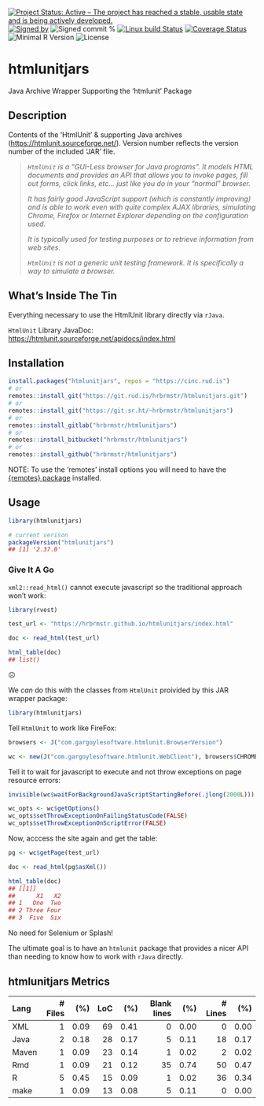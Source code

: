 
[![Project Status: Active – The project has reached a stable, usable
state and is being actively
developed.](https://www.repostatus.org/badges/latest/active.svg)](https://www.repostatus.org/#active)
[![Signed
by](https://img.shields.io/badge/Keybase-Verified-brightgreen.svg)](https://keybase.io/hrbrmstr)
![Signed commit
%](https://img.shields.io/badge/Signed_Commits-100%25-lightgrey.svg)
[![Linux build
Status](https://travis-ci.org/hrbrmstr/htmlunitjars.svg?branch=master)](https://travis-ci.org/hrbrmstr/htmlunitjars)
[![Coverage
Status](https://codecov.io/gh/hrbrmstr/htmlunitjars/branch/master/graph/badge.svg)](https://codecov.io/gh/hrbrmstr/htmlunitjars)
![Minimal R
Version](https://img.shields.io/badge/R%3E%3D-3.2.0-blue.svg)
![License](https://img.shields.io/badge/License-Apache-blue.svg)

# htmlunitjars

Java Archive Wrapper Supporting the ‘htmlunit’ Package

## Description

Contents of the ‘HtmlUnit’ & supporting Java archives
(<https://htmlunit.sourceforge.net/>). Version number reflects the
version number of the included ‘JAR’ file.

> *`HtmlUnit` is a “GUI-Less browser for Java programs”. It models HTML
> documents and provides an API that allows you to invoke pages, fill
> out forms, click links, etc… just like you do in your “normal”
> browser.*
> 
> *It has fairly good JavaScript support (which is constantly improving)
> and is able to work even with quite complex AJAX libraries, simulating
> Chrome, Firefox or Internet Explorer depending on the configuration
> used.*
> 
> *It is typically used for testing purposes or to retrieve information
> from web sites.*
> 
> *`HtmlUnit` is not a generic unit testing framework. It is
> specifically a way to simulate a browser.*

## What’s Inside The Tin

Everything necessary to use the HtmlUnit library directly via `rJava`.

`HtmlUnit` Library JavaDoc:
<https://htmlunit.sourceforge.net/apidocs/index.html>

## Installation

``` r
install.packages("htmlunitjars", repos = "https://cinc.rud.is")
# or
remotes::install_git("https://git.rud.is/hrbrmstr/htmlunitjars.git")
# or
remotes::install_git("https://git.sr.ht/~hrbrmstr/htmlunitjars")
# or
remotes::install_gitlab("hrbrmstr/htmlunitjars")
# or
remotes::install_bitbucket("hrbrmstr/htmlunitjars")
# or
remotes::install_github("hrbrmstr/htmlunitjars")
```

NOTE: To use the ‘remotes’ install options you will need to have the
[{remotes} package](https://github.com/r-lib/remotes) installed.

## Usage

``` r
library(htmlunitjars)

# current verison
packageVersion("htmlunitjars")
## [1] '2.37.0'
```

### Give It A Go

`xml2::read_html()` cannot execute javascript so the traditional
approach won’t work:

``` r
library(rvest)

test_url <- "https://hrbrmstr.github.io/htmlunitjars/index.html"

doc <- read_html(test_url)

html_table(doc)
## list()
```

☹️

We *can* do this with the classes from `HtmlUnit` proivided by this JAR
wrapper package:

``` r
library(htmlunitjars)
```

Tell `HtmlUnit` to work like FireFox:

``` r
browsers <- J("com.gargoylesoftware.htmlunit.BrowserVersion")

wc <- new(J("com.gargoylesoftware.htmlunit.WebClient"), browsers$CHROME)
```

Tell it to wait for javascript to execute and not throw exceptions on
page resource errors:

``` r
invisible(wc$waitForBackgroundJavaScriptStartingBefore(.jlong(2000L)))

wc_opts <- wc$getOptions()
wc_opts$setThrowExceptionOnFailingStatusCode(FALSE)
wc_opts$setThrowExceptionOnScriptError(FALSE)
```

Now, acccess the site again and get the table:

``` r
pg <- wc$getPage(test_url)

doc <- read_html(pg$asXml())

html_table(doc)
## [[1]]
##      X1   X2
## 1   One  Two
## 2 Three Four
## 3  Five  Six
```

No need for Selenium or Splash\!

The ultimate goal is to have an `htmlunit` package that provides a nicer
API than needing to know how to work with `rJava` directly.

## htmlunitjars Metrics

| Lang  | \# Files |  (%) | LoC |  (%) | Blank lines |  (%) | \# Lines |  (%) |
| :---- | -------: | ---: | --: | ---: | ----------: | ---: | -------: | ---: |
| XML   |        1 | 0.09 |  69 | 0.41 |           0 | 0.00 |        0 | 0.00 |
| Java  |        2 | 0.18 |  28 | 0.17 |           5 | 0.11 |       18 | 0.17 |
| Maven |        1 | 0.09 |  23 | 0.14 |           1 | 0.02 |        2 | 0.02 |
| Rmd   |        1 | 0.09 |  21 | 0.12 |          35 | 0.74 |       50 | 0.47 |
| R     |        5 | 0.45 |  15 | 0.09 |           1 | 0.02 |       36 | 0.34 |
| make  |        1 | 0.09 |  13 | 0.08 |           5 | 0.11 |        0 | 0.00 |
